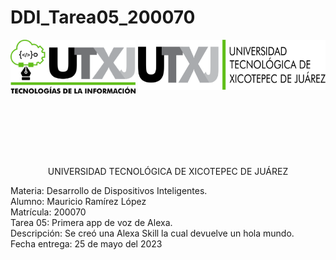 # DDI_Tarea05_200070
<div style="display: flex; justify-content: space-between;">
    <img align="left" src="https://github.com/MauricioRL15/Logos_UTXJ/blob/main/LOGO%20TIC.png?raw=true" alt="Imagen 1" width="200"; />
    <img align="right" src="https://github.com/MauricioRL15/Logos_UTXJ/blob/main/LOGO%20UTXJ%202019.png?raw=true" alt="Imagen 2" width="300" height="80" />
</div><br><br><br><br><br><br>
<p align="center">UNIVERSIDAD TECNOLÓGICA DE XICOTEPEC DE JUÁREZ</p>
<div style="text-align: justify">
Materia: Desarrollo de Dispositivos Inteligentes. <br>
Alumno: Mauricio Ramírez López <br>
Matrícula: 200070 <br>
Tarea 05: Primera app de voz de Alexa. <br>
Descripción: Se creó una Alexa Skill la cual devuelve un hola mundo. <br>
Fecha entrega: 25 de mayo del 2023
</div>
